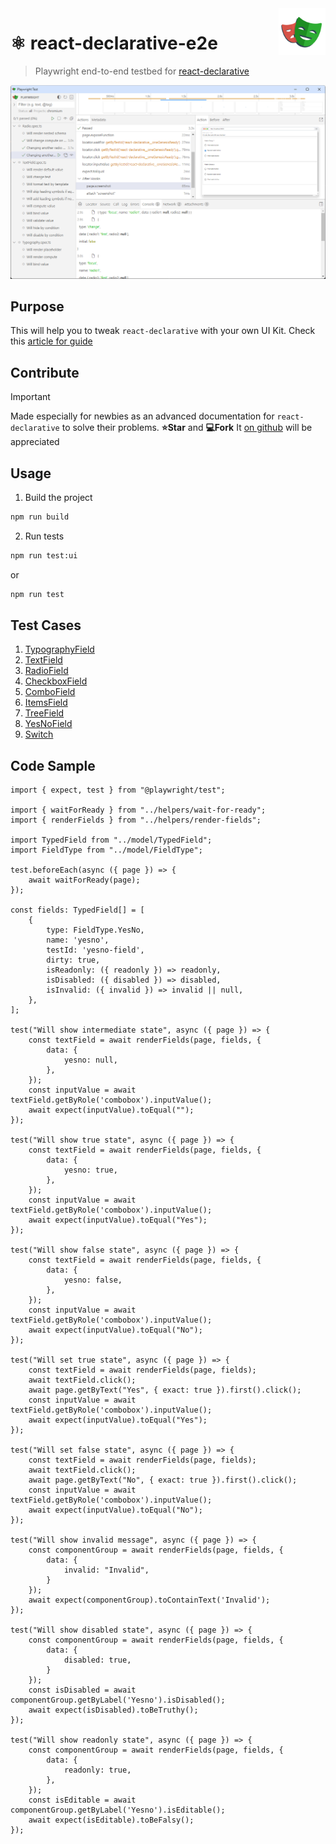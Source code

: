 <img src="./docs/playwright-logo.svg" height="75px" align="right">

# ⚛️ react-declarative-e2e

> Playwright end-to-end testbed for [react-declarative](https://github.com/react-declarative/react-declarative)

![screenshot](./docs/screenshot.png)

## Purpose

This will help you to tweak `react-declarative` with your own UI Kit. Check this [article for guide](https://github.com/react-declarative/react-declarative/blob/master/docs/other/how-to-implement-uikit.md)

## Contribute

> [!IMPORTANT]
> Made especially for newbies as an advanced documentation for `react-declarative` to solve their problems. **⭐Star** and **💻Fork** It [on github](https://github.com/react-declarative/react-declarative) will be appreciated

## Usage

1. Build the project

```bash
npm run build
```

2. Run tests

```bash
npm run test:ui
```

or

```bash
npm run test
```


## Test Cases

<!--
```
const fieldMap = {
    'custom-layout': FieldType.Layout,
    'line-field': FieldType.Line,
    'file-field': FieldType.File,
    'group-layout': FieldType.Group,
    'paper-layout': FieldType.Paper,
    'outline-layout': FieldType.Outline,
    'expansion-layout': FieldType.Expansion,
    'date-field': FieldType.Date,
    'time-field': FieldType.Time,
    'progress-field': FieldType.Progress,
    'component-field': FieldType.Component,
    'slider-field': FieldType.Slider,
    'choose-field': FieldType.Choose,
    'dict-field': FieldType.Dict,
    'init-field': FieldType.Init,
    'phony-field': FieldType.Phony,
    'complete-field': FieldType.Complete,
    'rating-field': FieldType.Rating,
    'fragment-layout': FieldType.Fragment,
    'div-layout': FieldType.Div,
    'box-layout': FieldType.Box,
    'tabs-layout': FieldType.Tabs,
    'hero-layout': FieldType.Hero,
    'center-layout': FieldType.Center,
    'stretch-layout': FieldType.Stretch,
    'condition-layout': FieldType.Condition,
}
```
-->

1. [TypographyField](./e2e/spec/Typography.spec.ts)
2. [TextField](./e2e/spec/TextField.spec.ts)
3. [RadioField](./e2e/spec/Radio.spec.ts)
4. [CheckboxField](./e2e/spec/Checkbox.spec.ts)
5. [ComboField](./e2e/spec/Combo.spec.ts)
6. [ItemsField](./e2e/spec/Items.spec.ts)
7. [TreeField](./e2e/spec/Tree.spec.ts)
8. [YesNoField](./e2e/spec/YesNo.spec.ts)
9. [Switch](./e2e/spec/Switch.spec.ts)

## Code Sample

```tsx
import { expect, test } from "@playwright/test";

import { waitForReady } from "../helpers/wait-for-ready";
import { renderFields } from "../helpers/render-fields";

import TypedField from "../model/TypedField";
import FieldType from "../model/FieldType";

test.beforeEach(async ({ page }) => {
    await waitForReady(page);
});

const fields: TypedField[] = [
    {
        type: FieldType.YesNo,
        name: 'yesno',
        testId: 'yesno-field',
        dirty: true,
        isReadonly: ({ readonly }) => readonly,
        isDisabled: ({ disabled }) => disabled,
        isInvalid: ({ invalid }) => invalid || null,
    },
];

test("Will show intermediate state", async ({ page }) => {
    const textField = await renderFields(page, fields, {
        data: {
            yesno: null,
        },
    });
    const inputValue = await textField.getByRole('combobox').inputValue();
    await expect(inputValue).toEqual("");
});

test("Will show true state", async ({ page }) => {
    const textField = await renderFields(page, fields, {
        data: {
            yesno: true,
        },
    });
    const inputValue = await textField.getByRole('combobox').inputValue();
    await expect(inputValue).toEqual("Yes");
});

test("Will show false state", async ({ page }) => {
    const textField = await renderFields(page, fields, {
        data: {
            yesno: false,
        },
    });
    const inputValue = await textField.getByRole('combobox').inputValue();
    await expect(inputValue).toEqual("No");
});

test("Will set true state", async ({ page }) => {
    const textField = await renderFields(page, fields);
    await textField.click();
    await page.getByText("Yes", { exact: true }).first().click();
    const inputValue = await textField.getByRole('combobox').inputValue();
    await expect(inputValue).toEqual("Yes");
});

test("Will set false state", async ({ page }) => {
    const textField = await renderFields(page, fields);
    await textField.click();
    await page.getByText("No", { exact: true }).first().click();
    const inputValue = await textField.getByRole('combobox').inputValue();
    await expect(inputValue).toEqual("No");
});

test("Will show invalid message", async ({ page }) => {
    const componentGroup = await renderFields(page, fields, {
        data: {
            invalid: "Invalid",
        }
    });
    await expect(componentGroup).toContainText('Invalid');
});

test("Will show disabled state", async ({ page }) => {
    const componentGroup = await renderFields(page, fields, {
        data: {
            disabled: true,
        }
    });
    const isDisabled = await componentGroup.getByLabel('Yesno').isDisabled();
    await expect(isDisabled).toBeTruthy();
});

test("Will show readonly state", async ({ page }) => {
    const componentGroup = await renderFields(page, fields, {
        data: {
            readonly: true,
        },
    });
    const isEditable = await componentGroup.getByLabel('Yesno').isEditable();
    await expect(isEditable).toBeFalsy();
});

```